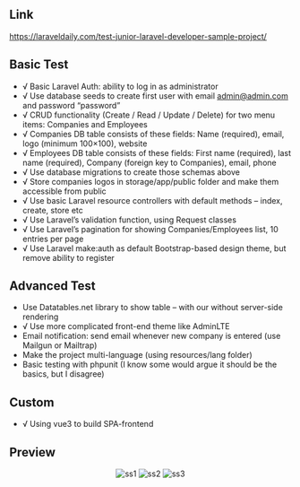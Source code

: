 ## Link 

https://laraveldaily.com/test-junior-laravel-developer-sample-project/

## Basic Test

- √ Basic Laravel Auth: ability to log in as administrator 
- √ Use database seeds to create first user with email admin@admin.com and password “password”
- √ CRUD functionality (Create / Read / Update / Delete) for two menu items: Companies and Employees
- √ Companies DB table consists of these fields: Name (required), email, logo (minimum 100×100), website
- √ Employees DB table consists of these fields: First name (required), last name (required), Company (foreign key to Companies), email, phone
- √ Use database migrations to create those schemas above
- √ Store companies logos in storage/app/public folder and make them accessible from public
- √ Use basic Laravel resource controllers with default methods – index, create, store etc
- √ Use Laravel’s validation function, using Request classes
- √ Use Laravel’s pagination for showing Companies/Employees list, 10 entries per page
- √ Use Laravel make:auth as default Bootstrap-based design theme, but remove ability to register

## Advanced Test

- Use Datatables.net library to show table – with our without server-side rendering
- √ Use more complicated front-end theme like AdminLTE
- Email notification: send email whenever new company is entered (use Mailgun or    Mailtrap)
- Make the project multi-language (using resources/lang folder)
- Basic testing with phpunit (I know some would argue it should be the basics, but I disagree)

## Custom
- √ Using vue3 to build SPA-frontend

## Preview

<p align="center">
    <img src="public/ss/ss1.png" alt="ss1">
    <img src="public/ss/ss2.png" alt="ss2">
    <img src="public/ss/ss3.png" alt="ss3">
</p>